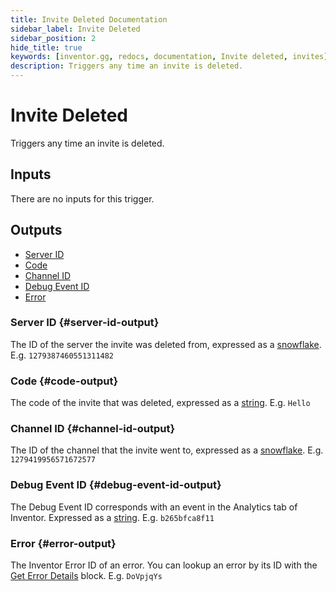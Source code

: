 ```yaml
---
title: Invite Deleted Documentation
sidebar_label: Invite Deleted
sidebar_position: 2
hide_title: true
keywords: [inventor.gg, redocs, documentation, Invite deleted, invites]
description: Triggers any time an invite is deleted.
---
```

# Invite Deleted
Triggers any time an invite is deleted.

## Inputs
There are no inputs for this trigger.


## Outputs

- [Server ID](#server-id-output)
- [Code](#code-output)
- [Channel ID](#channel-id-output)
- [Debug Event ID](#debug-event-id-output)
- [Error](#error-output)

### Server ID {#server-id-output}
The ID of the server the invite was deleted from, expressed as a [snowflake](/inventor-reference/types/string/snowflake). E.g. `1279387460551311482`
### Code {#code-output}
The code of the invite that was deleted, expressed as a [string](/inventor-reference/types/string). E.g. `Hello`
### Channel ID {#channel-id-output}
The ID of the channel that the invite went to, expressed as a [snowflake](/inventor-reference/types/string/snowflake). E.g. `1279419956571672577`

### Debug Event ID {#debug-event-id-output}
The Debug Event ID corresponds with an event in the Analytics tab of Inventor. Expressed as a [string](/inventor-reference/types/string). E.g. `b265bfca8f11`

### Error {#error-output}
The Inventor Error ID of an error. You can lookup an error by its ID with the [Get Error Details](/inventor-reference/blocks/utilities/get-error-details) block. E.g. `DoVpjqYs`
